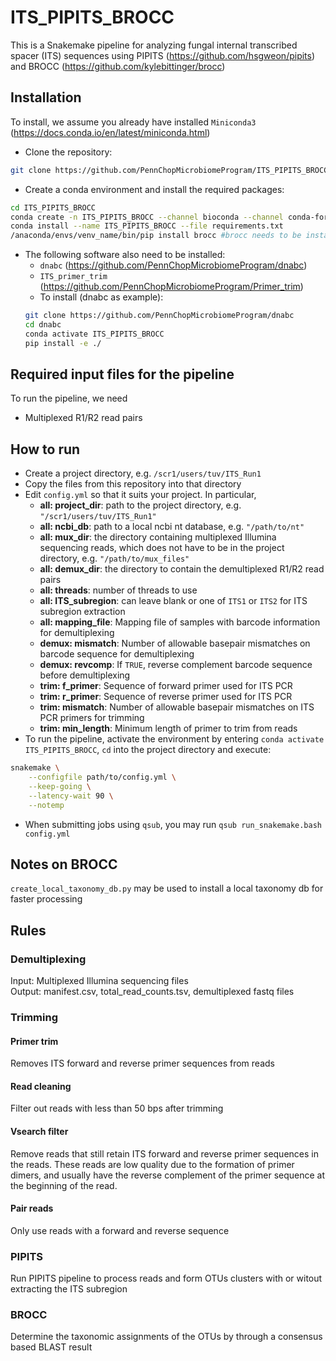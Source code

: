 # ITS_PIPITS_BROCC
This is a Snakemake pipeline for analyzing fungal internal transcribed spacer (ITS) sequences using PIPITS (https://github.com/hsgweon/pipits) and BROCC (https://github.com/kylebittinger/brocc)

## Installation
To install, we assume you already have installed `Miniconda3` (https://docs.conda.io/en/latest/miniconda.html)
- Clone the repository:
```bash
git clone https://github.com/PennChopMicrobiomeProgram/ITS_PIPITS_BROCC.git
```
- Create a conda environment and install the required packages:
```bash
cd ITS_PIPITS_BROCC
conda create -n ITS_PIPITS_BROCC --channel bioconda --channel conda-forge --channel defaults python=3.6
conda install --name ITS_PIPITS_BROCC --file requirements.txt
/anaconda/envs/venv_name/bin/pip install brocc #brocc needs to be installed through your environment's pip
```

- The following software also need to be installed:
  - `dnabc` (https://github.com/PennChopMicrobiomeProgram/dnabc)
  - `ITS_primer_trim` (https://github.com/PennChopMicrobiomeProgram/Primer_trim)
  - To install (dnabc as example):
  ```bash
  git clone https://github.com/PennChopMicrobiomeProgram/dnabc
  cd dnabc
  conda activate ITS_PIPITS_BROCC
  pip install -e ./
  ```

## Required input files for the pipeline
To run the pipeline, we need
- Multiplexed R1/R2 read pairs

## How to run
- Create a project directory, e.g. `/scr1/users/tuv/ITS_Run1`
- Copy the files from this repository into that directory
- Edit `config.yml` so that it suits your project. In particular,
  - **all: project_dir**: path to the project directory, e.g. `"/scr1/users/tuv/ITS_Run1"`
  - **all: ncbi_db**: path to a local ncbi nt database, e.g. `"/path/to/nt"`
  - **all: mux_dir**: the directory containing multiplexed Illumina sequencing reads, which does not have to be in the project directory, e.g. `"/path/to/mux_files"` 
  - **all: demux_dir**: the directory to contain the demultiplexed R1/R2 read pairs
  - **all: threads**: number of threads to use
  - **all: ITS_subregion**: can leave blank or one of `ITS1` or `ITS2` for ITS subregion extraction
  - **all: mapping_file**: Mapping file of samples with barcode information for demultiplexing
  - **demux: mismatch**: Number of allowable basepair mismatches on barcode sequence for demultiplexing
  - **demux: revcomp**: If `TRUE`, reverse complement barcode sequence before demultiplexing
  - **trim: f_primer**: Sequence of forward primer used for ITS PCR
  - **trim: r_primer**: Sequence of reverse primer used for ITS PCR
  - **trim: mismatch**: Number of allowable basepair mismatches on ITS PCR primers for trimming
  - **trim: min_length**: Minimum length of primer to trim from reads
- To run the pipeline, activate the environment by entering `conda activate ITS_PIPITS_BROCC`, `cd` into the project directory and execute:
```bash
snakemake \
    --configfile path/to/config.yml \
    --keep-going \
    --latency-wait 90 \
    --notemp
```
- When submitting jobs using `qsub`, you may run `qsub run_snakemake.bash config.yml`
  
## Notes on BROCC
`create_local_taxonomy_db.py` may be used to install a local taxonomy db for faster processing

## Rules
### Demultiplexing
Input: Multiplexed Illumina sequencing files  
Output: manifest.csv, total_read_counts.tsv, demultiplexed fastq files
### Trimming
#### Primer trim
Removes ITS forward and reverse primer sequences from reads
#### Read cleaning
Filter out reads with less than 50 bps after trimming
#### Vsearch filter
Remove reads that still retain ITS forward and reverse primer sequences in the reads. These reads are low quality due to the formation of primer dimers, and usually have the reverse complement of the primer sequence at the beginning of the read.
#### Pair reads
Only use reads with a forward and reverse sequence
### PIPITS
Run PIPITS pipeline to process reads and form OTUs clusters with or witout extracting the ITS subregion
### BROCC
Determine the taxonomic assignments of the OTUs by through a consensus based BLAST result
